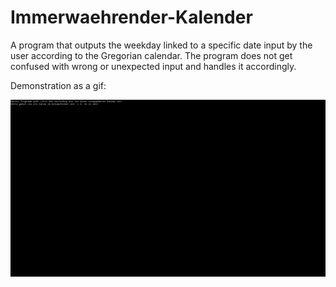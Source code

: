 # Immerwaehrender-Kalender
A program that outputs the weekday linked to a specific date input by the user according to the Gregorian calendar.
The program does not get confused with wrong or unexpected input and handles it accordingly.

Demonstration as a gif:

<img src="demonstration.gif?raw=true" width="1000px">
